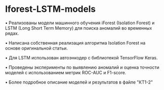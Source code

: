 # Iforest-LSTM-models

• Реализованы модели машинного обучения iForest (Isolation Forest) и LSTM (Long Short Term Memory) для поиска аномалий во временных рядах.

• Написана собственная реализация алгоритма Isolation Forest на основе оригинальной статьи.

• Для LSTM использован автоэнкодер с библиотекой TensorFlow Keras.

• Проведены эксперименты по выявлению аномалий и оценка точности моделей с использованием метрик ROC-AUC и F1-score.

• Более подробное описание моделей и результатов в файле "КТ1-2"
